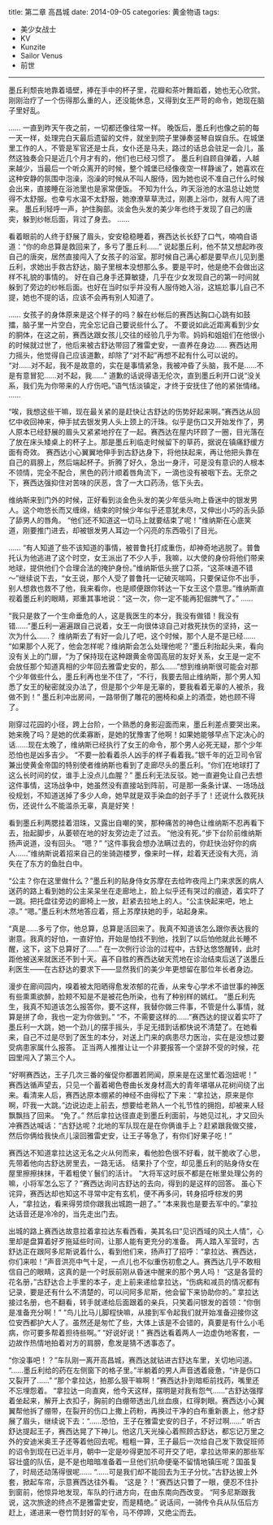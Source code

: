 title: 第二章 高昌城
date: 2014-09-05
categories: 黄金物语
tags:
- 美少女战士
- KV
- Kunzite
- Sailor Venus
- 前世
---

墨丘利颓丧地靠着墙壁，捧在手中的杯子里，花瓣和茶叶舞蹈着，她也无心欣赏。<!--more-->
刚刚治疗了一个伤得那么重的人，还没能休息，又得到女王严苛的命令，她现在脑子里好乱。

……
一直到昨天午夜之前，一切都还像往常一样。
晚饭后，墨丘利也像之前的每一天一样，处理完白天最后遗留的文件，就坐到院子里弹奏竖琴自娱自乐。在城堡里工作的人，不管是军官还是士兵，女仆还是马夫，路过的话总会驻足一会儿，虽然这独奏会只是近几个月才有的，他们也已经习惯了。
墨丘利自顾自弹着，人越来越少，当最后一个听众离开的时候，整个城堡已经像夜空一样静谧了，她喜欢在这种安静的氛围中泡澡，泡澡的时候从不叫人服侍，因为她也说不准自己什么时候会出来，直接睡在浴池里也是家常便饭。
不知为什么，昨天浴池的水温总让她觉得不太舒服。也幸亏水温不太舒服，她潦潦草草洗过，刚裹上浴巾，就有人闯了进来。
墨丘利轻呼一声，护住胸部。淡金色头发的美少年也终于发现了自己的唐突，躲到纱帐后面，背过了身去。
……

看着眼前的人终于舒展了眉头，安安稳稳睡着，赛西达长长舒了口气，喃喃自语道：“你的命总算是救回来了，多亏了墨丘利……”
说起墨丘利，他不禁又想起昨夜自己的唐突，居然直接闯入了女孩子的浴室。那时候自己满心都是要早点儿见到墨丘利，求她出手救古舒达，脑子里根本没想那么多。要是平时，他是绝不会做出这样不礼貌的事情的。
好在自己身手还算敏捷，几乎在少女发现自己的第一时间就躲到了旁边的纱帐后面。也好在当时似乎并没有人服侍她入浴，这尴尬事儿自己不提，她也不提的话，应该不会再有别人知道了。

……
女孩子的身体原来是这个样子的吗？躲在纱帐后的赛西达胸口心跳有如鼓擂，脑子里一片空白，完全忘记自己要说些什么了。
不要说如此近距离看到少女的胴体，在这之前，赛西达跟女孩儿交往的经验几乎为零。妈妈和姐姐们在他很小的时候就过世了，他后来被古舒达带回了雅雷史安，一直养在身边……
赛西达用力摇头，他觉得自己应该道歉，却除了“对不起”再想不起有什么可以说的。
“对……对不起，我不是故意的，实在是事情紧急，我被冲昏了头脑，我不是……不是有意冒犯……对不起，我……”
道歉的话说得语无伦次，直到墨丘利开口说“没关系，我们先为你带来的人疗伤吧。”语气恬淡镇定，才终于安抚住了他的紧张情绪。
……

“唉，我想这些干嘛，现在最关紧的是赶快让古舒达的伤势好起来啊。”赛西达从回忆中收回神来，伸手拭去银发男人头上颈上的汗珠。似乎是伤口又开始发作了，男人原本已经舒展的眉头又紧紧地拧在了一起。赛西达在屋内环顾了一圈，目光落在了放在床头矮桌上的杯子上。那是墨丘利临走时候留下的草药，据说在镇痛舒缓方面有奇效。
赛西达小心翼翼地伸手到古舒达身下，将他扶起来，再让他把头靠在自己的肩膀上，然后端起杯子。折腾了好久，急出一身汗，可是没有意识的人根本不领情，完全不配合，黑色的药汁顺着唇角流下，一滴也没有被咽下去。无奈之下，赛西达强抑住对苦味的厌恶，含了一大口药汤，低下头去。

维纳斯来到门外的时候，正好看到淡金色头发的美少年低头吻上昏迷中的银发男人。这个吻悠长而又缠绵，结束的时候少年似乎还意犹未尽，又伸出小巧的舌头舔了舔男人的唇角。
“他们还不知道这一切马上就要结束了呢！”维纳斯在心底笑道，刚要推门进去，却被银发男人耳边一个闪亮的东西吸引了目光。

……
“有人知道了些不该知道的事情，被普鲁托打成重伤，却神奇地逃脱了。普鲁托认为他逃进了这个时空，女王派出了不少人手，我嘛，以大使的身份将他们带来地球，提供他们个合理合法的掩护身份。”维纳斯低头抿了口茶，“这茶味道不错～”继续说下去，“女王说，那个人受了普鲁托一记破灭喘鸣，只要保证你不出手，别人想救也救不了他，我来看你，也是顺便跟你转达一下女王这个意思。”维纳斯直视着墨丘利的眼睛，郑重其事地说：“这一次，你一定不能再犯倔脾气了。”
……

“我只是救了一个生命垂危的人，这是我医生的本分，我没有做错！我没有错……”墨丘利一遍遍跟自己说着，女王一向很体谅自己对救死扶伤的坚持，这一次为什么……？
维纳斯去了有好一会儿了吧，这个时候，那个人是不是已经……
“如果那个人死了，他会怎样呢？维纳斯会怎么处理他呢？”墨丘利抬起头来，看向没有关上的门扉，“为了保持现在这种跟黄金帝国高层的友好关系，女王是一定不会放任那个知道真相的少年回去雅雷史安的，那么……”想到维纳斯很可能会对那个少年做些什么，墨丘利再也坐不住了，“不行，我要去阻止维纳斯，那个男人知悉了女王的秘密就没办法了，但是那个少年是无辜的，要我看着无辜的人被杀，我做不到！”
墨丘利冲出房间，一路带倒了雕花的圈椅和桌上的酒壶，她也顾不得了。

刚穿过花园的小径，跨上台阶，一个熟悉的身影迎面而来，墨丘利差点要哭出来。她来晚了吗？是她的优柔寡断，是她的犹豫害了他啊！如果她能够早点下定决心的话……现在太晚了，维纳斯已经执行了女王的命令，那个男人必死无疑，那个少年恐怕也是凶多吉少。
“不要一脸看着杀人凶手的样子看着我。”银千年的近卫司令官兼出使黄金帝国的特别使者维纳斯也看到了走廊尽头的墨丘利。“你们在地球打了这么长时间的仗，谁手上没点儿血腥？”
墨丘利无法反驳。她一直避免让自己去想这件事情，这场战争中，她虽然没有直接站到阵前，可是那一条条计谋、一场场战役规划，不知道送掉了多少人命，她早就是双手染血的刽子手了！还说什么救死扶伤，还说什么不能滥杀无辜，真是好笑！

看到墨丘利两腮挂着泪珠，又露出自嘲的笑，那种痛苦的神色让维纳斯不忍再看下去，抬起脚步，从萎顿在地的好友旁边走了过去。 “他没有死。”步下台阶前维纳斯扬声说道，没有回头。
“嗯？”
“这件事我会想办法瞒过去的，你赶快治好你的病人……”维纳斯说着招来自己的坐骑迦楼罗，像来时一样，趁着天还没有大亮，消失在了东方的鱼肚白中。


“公主？你在这里做什么？”墨丘利的贴身侍女苏摩在去给昨夜闯上门来求医的病人送药的路上看到她的公主呆呆坐在走廊地上，脸上似乎还有哭过的痕迹，着实吓了一跳。把托盘往旁边的廊椅上一放，赶紧去拉地上的人。“公主快起来吧，地上凉。”
“嗯。”墨丘利木然地答应着，搭上苏摩扶她的手，站起身来。


“真是……多亏了你，他总算，总算是活回来了。我真不知道该怎么跟你表达我的谢意。我真的好怕，一直好怕，开始是怕找不到他，找到了以后怕他就此长睡不醒，这下，这下总算好了……”  在一次例行诊治的过程中，古舒达悠悠醒转，此时距他被送来就医还不到十天。喜不自胜的赛西达破天荒地在诊治结束后送了送墨丘利医生——在古舒达的要求下——显然我们的美少年更想留在那位年长者身边。

漫步在廊间园内，嗅着被太阳晒得愈发浓郁的花香，从来专心学术不谙世事的神医有些熏熏欲醉，脸颊不知是不是被花色所染，也有了种别样的嫣红。
“墨丘利先生，我真不知道该怎么报答你，要不这样，我替你做三件事，不管是什么事情，就算是拼了命，我也一定为你做到。”
“不，不需要这样的……”赛西达的提议着实吓了墨丘利一大跳，她一个劲儿的摆手摇头，手足无措到话都快说不清楚了。在她看来，自己不过是尽到了医生的本分，对送上门来的病患尽力医治，实在是没想过要受病患家属什么报答。
正当两人推推让让一个非要报答一个坚辞不受的时候，花园里闯入了第三个人。

“好啊赛西达，王子几次三番的催促你都置若罔闻，原来是在这里忙着泡妞呢！”
赛西达循声望去，只见一个蓄着褐色卷曲长发身材高大的青年堪堪从花树间绕了出来。看清来人后，赛西达原本绷紧的神经不由得松了下来：“拿拉达，原来是你啊，吓我一大跳。”边说边走上前去，想要给老熟人一个礼节性的拥抱，却被来人轻飘飘挡了回来。
“免了。”
然后拿拉达径直走到墨丘利面前，与她见过礼，才又回头冲赛西达喊话：“古舒达呢？北地的军队现在是在你俩谁手上？赶紧跟我做交接，然后你俩给我快点儿滚回雅雷史安，让王子等急了，有你们好果子吃！”

赛西达不知道拿拉达这无名之火从何而来，看他脸色很不好看，就干脆收了心思，先带着他向古舒达房里去，一路无话。
结果扑了个空，却见墨丘利的贴身侍女在屋里擦擦抹抹，干着粗使丫鬟们的活计。
“大将军这时辰不都是在帐里处理公务的嘛，小将军怎么忘了？”赛西达询问古舒达的去向，得到的是这样的回答。
虽心下诧异，赛西达却也知这不寻常中定有玄机，便不再多问，转身招呼棕发的男人，“拿拉达，看来得劳烦你跟我出城跑一趟了。”
“本来我也是要去军中的。”拿拉达话音还是冷冷的，当先走出门去。

出城的路上赛西达故意拉着拿拉达东看西看，美其名曰“见识西域的风土人情”，心里却是盘算着好歹拖延些时间，让那人能有更充分的准备。
两人踏入军营时，古舒达正在跟阿多尼斯说着什么，看到他们来，扬声打了招呼：“拿拉达、赛西达，你们来啦！”声音洪亮中气十足，一点儿也不似重伤初愈之人。赛西达几乎不敢相信自己的眼睛，这真的是一个时辰前刚从昏迷中醒来的那个男人吗！
“这是各营的花名册，”古舒达合上手里的本子，走上前来递给拿拉达，“伤病和减员的情况都有记录，要是还有什么不清楚的，可以问阿多尼斯，他会留下来协助你的。”
拿拉达接过名册，也不翻看，转手就递给后面跟着的亲兵，只笑着问银发的首领：“你倒是准备充分啊！”
“鸟儿比马儿脚程快嘛，从接到军令起我们就开始准备迎接你这位安西都护大人了。虽然还是匆忙了些，大体上该是不会错的，真要是有什么小毛病，你可要多帮着担待些啊。”
“好说好说！”
赛西达看着两人一边虚伪地客套，一边故作热情地拍着对方的肩膀，愈发是猜不透事态了。


“你没事吧！？”车队刚一离开高昌城，赛西达就钻进古舒达车里，关切地问道。
“……墨丘利给的药在左侧窗下的格子里。”半躺着的男人声音透着疲惫，“许是伤口又裂开了……”
“那个拿拉达，拍那么狠干嘛啊！”赛西达扑到暗柜前找药，嘴里还不忘埋怨着。
“拿拉达一向直爽，他今天这样，摆明是对我有怨气……”古舒达强撑着坐起来，解开上衣扣子，胸前的白绷带透出几丝血痕，红得刺眼。赛西达小心翼翼帮他拆了绷带，在裂开的伤口上撒上药粉，再换过干净的白布重新裹上，他才舒展了眉头，继续说下去：“……恐怕，王子在雅雷史安的日子，不好过啊……”
听古舒达提起王子，赛西达晃了下神儿。他这几天光操心着照顾古舒达，都忘记万里之外的安迪米奥王子还等着他回去呢。粗粗一算，王子最后一次给自己发下敦促班师的诏令到现在已近半月，朝中一定是吵得更加不可开交了吧，拿拉达带来的那些军容壮盛的队伍，是不是也暗暗准备着一旦他们抗命便毫不留情地镇压呢？国虽复了，时局还动荡得很呢……
“……可是我们却不能回去为王子分忧。”古舒达披上外套，掀起车帘，示意赛西达往外看。
“这是？！”赛西达只瞥了一眼，便忍不住扑到窗前，他惊异地发现，车队的行进方向，在由东南向西改变。
“阿多尼斯跟我说，这次旅途的终点不是雅雷史安，而是精绝。”
说话间，一骑传令兵从队伍后方赶上，递进来一卷竹筒封好的军令，马不停蹄，又绝尘而去。